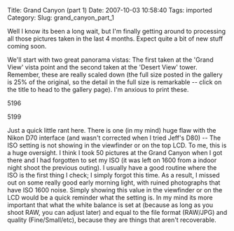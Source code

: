 Title: Grand Canyon (part 1)
Date: 2007-10-03 10:58:40
Tags: imported
Category: 
Slug: grand_canyon_part_1

Well I know its been a long wait, but I'm finally getting around to processing all those pictures taken in the last 4 months.  Expect quite a bit of new stuff coming soon.

We'll start with two great panorama vistas: The first taken at the 'Grand View' vista point and the second taken at the 'Desert View' tower.  Remember, these are really scaled down (the full size posted in the gallery is 25% of the original, so the detail in the full size is remarkable -- click on the title to head to the gallery page).  I'm anxious to print these.

<wpg2>5196</wpg2>

<wpg2>5199</wpg2>

Just a quick little rant here.  There is one (in my mind) huge flaw with the Nikon D70 interface (and wasn't corrected when I tried Jeff's D80) -- The ISO setting is not showing in the viewfinder or on the top LCD.  To me, this is a huge oversight.  I think I took 50 pictures at the Grand Canyon when I got there and I had forgotten to set my ISO (it was left on 1600 from a indoor night shoot the previous outing).  I usually have a good routine where the ISO is the first thing I check; I simply forgot this time.  As a result, I missed out on some really good early morning light, with ruined photographs that have ISO 1600 noise.  Simply showing this value in the viewfinder or on the LCD would be a quick reminder what the setting is.  In my mind its more important that what the white balance is set at (because as long as you shoot RAW, you can adjust later) and equal to the file format (RAW/JPG) and quality (Fine/Small/etc), because they are things that aren't recoverable.

